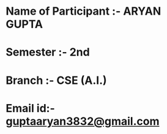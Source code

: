 # Name of Participant :- ARYAN GUPTA

# Semester :- 2nd
# Branch :- CSE (A.I.)

# Email id:- guptaaryan3832@gmail.com